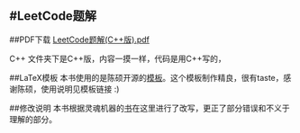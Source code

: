 #LeetCode题解
-----------------
##PDF下载
<a href="https://github.com/DaI253/leetcode/raw/master/C%2B%2B/leetcode-cpp.pdf">LeetCode题解(C++版).pdf</a>

C++ 文件夹下是C++版，内容一摸一样，代码是用C++写的，

##LaTeX模板
本书使用的是陈硕开源的[模板](https://github.com/chenshuo/typeset)。这个模板制作精良，很有taste，感谢陈硕，使用说明见模板链接 :)

##修改说明
本书根据灵魂机器的[书](https://ggithub.com/soulmachine/leetcode)在这里进行了改写，更正了部分错误和不义于理解的部分。
